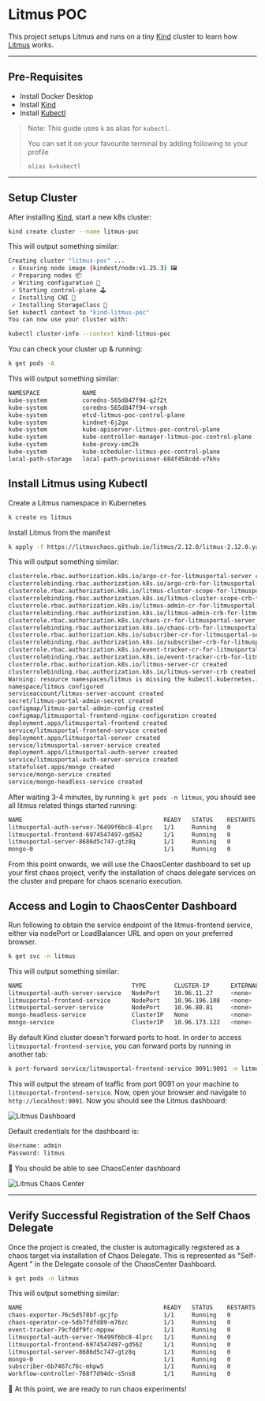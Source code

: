 # Litmus POC

This project setups Litmus and runs on a tiny [Kind](https://kind.sigs.k8s.io/docs/user/quick-start/) cluster to learn how [Litmus](https://litmuschaos.io/) works.

----

## Pre-Requisites

- Install Docker Desktop
- Install [Kind](https://kind.sigs.k8s.io/docs/user/quick-start/)
- Install [Kubectl](https://kubernetes.io/docs/tasks/tools/install-kubectl-linux/)

> Note: This guide uses `k` as alias for `kubectl`.
>
> You can set it on your favourite terminal by adding following to your profile
>
> `alias k=kubectl`

----

## Setup Cluster

After installing [Kind](https://kind.sigs.k8s.io/docs/user/quick-start/), start a new k8s cluster:

```sh
kind create cluster --name litmus-poc
```

This will output something similar:

```sh
Creating cluster "litmus-poc" ...
 ✓ Ensuring node image (kindest/node:v1.25.3) 🖼 
 ✓ Preparing nodes 📦  
 ✓ Writing configuration 📜 
 ✓ Starting control-plane 🕹️ 
 ✓ Installing CNI 🔌 
 ✓ Installing StorageClass 💾 
Set kubectl context to "kind-litmus-poc"
You can now use your cluster with:

kubectl cluster-info --context kind-litmus-poc
```

You can check your cluster up & running:

```sh
k get pods -A
```

This will output something similar: 

```sh
NAMESPACE            NAME                                               READY   STATUS    RESTARTS   AGE
kube-system          coredns-565d847f94-q2f2t                           1/1     Running   0          6m20s
kube-system          coredns-565d847f94-vrsgh                           1/1     Running   0          6m20s
kube-system          etcd-litmus-poc-control-plane                      1/1     Running   0          6m34s
kube-system          kindnet-6j2gx                                      1/1     Running   0          6m21s
kube-system          kube-apiserver-litmus-poc-control-plane            1/1     Running   0          6m34s
kube-system          kube-controller-manager-litmus-poc-control-plane   1/1     Running   0          6m34s
kube-system          kube-proxy-smc2k                                   1/1     Running   0          6m21s
kube-system          kube-scheduler-litmus-poc-control-plane            1/1     Running   0          6m34s
local-path-storage   local-path-provisioner-684f458cdd-v7khv            1/1     Running   0          6m20s
```

## Install Litmus using Kubectl

Create a Litmus namespace in Kubernetes

```sh
k create ns litmus
```

Install Litmus from the manifest

```sh
k apply -f https://litmuschaos.github.io/litmus/2.12.0/litmus-2.12.0.yaml
```

This will output something similar:

```sh
clusterrole.rbac.authorization.k8s.io/argo-cr-for-litmusportal-server created
clusterrolebinding.rbac.authorization.k8s.io/argo-crb-for-litmusportal-server created
clusterrole.rbac.authorization.k8s.io/litmus-cluster-scope-for-litmusportal-server created
clusterrolebinding.rbac.authorization.k8s.io/litmus-cluster-scope-crb-for-litmusportal-server created
clusterrole.rbac.authorization.k8s.io/litmus-admin-cr-for-litmusportal-server created
clusterrolebinding.rbac.authorization.k8s.io/litmus-admin-crb-for-litmusportal-server created
clusterrole.rbac.authorization.k8s.io/chaos-cr-for-litmusportal-server created
clusterrolebinding.rbac.authorization.k8s.io/chaos-crb-for-litmusportal-server created
clusterrole.rbac.authorization.k8s.io/subscriber-cr-for-litmusportal-server created
clusterrolebinding.rbac.authorization.k8s.io/subscriber-crb-for-litmusportal-server created
clusterrole.rbac.authorization.k8s.io/event-tracker-cr-for-litmusportal-server created
clusterrolebinding.rbac.authorization.k8s.io/event-tracker-crb-for-litmusportal-server created
clusterrole.rbac.authorization.k8s.io/litmus-server-cr created
clusterrolebinding.rbac.authorization.k8s.io/litmus-server-crb created
Warning: resource namespaces/litmus is missing the kubectl.kubernetes.io/last-applied-configuration annotation which is required by kubectl apply. kubectl apply should only be used on resources created declaratively by either kubectl create --save-config or kubectl apply. The missing annotation will be patched automatically.
namespace/litmus configured
serviceaccount/litmus-server-account created
secret/litmus-portal-admin-secret created
configmap/litmus-portal-admin-config created
configmap/litmusportal-frontend-nginx-configuration created
deployment.apps/litmusportal-frontend created
service/litmusportal-frontend-service created
deployment.apps/litmusportal-server created
service/litmusportal-server-service created
deployment.apps/litmusportal-auth-server created
service/litmusportal-auth-server-service created
statefulset.apps/mongo created
service/mongo-service created
service/mongo-headless-service created
```

After waiting 3-4 minutes, by running `k get pods -n litmus`, you should see all litmus related things started running:

```sh
NAME                                        READY   STATUS    RESTARTS   AGE
litmusportal-auth-server-76499f6bc8-4lprc   1/1     Running   0          2m32s
litmusportal-frontend-6974547497-gd562      1/1     Running   0          2m32s
litmusportal-server-8686d5c747-gtz8q        1/1     Running   0          2m32s
mongo-0                                     1/1     Running   0          2m32s
```

From this point onwards, we will use the ChaosCenter dashboard to set up your first chaos project, verify the installation of chaos delegate services on the cluster and prepare for chaos scenario execution.

## Access and Login to ChaosCenter Dashboard

Run following to obtain the service endpoint of the litmus-frontend service, either via nodePort or LoadBalancer URL and open on your preferred browser.

```sh
k get svc -n litmus
```

This will output something similar:

```sh
NAME                               TYPE        CLUSTER-IP      EXTERNAL-IP   PORT(S)                         AGE
litmusportal-auth-server-service   NodePort    10.96.11.27     <none>        9003:30690/TCP,3030:31209/TCP   3m53s
litmusportal-frontend-service      NodePort    10.96.196.108   <none>        9091:32449/TCP                  3m53s
litmusportal-server-service        NodePort    10.96.80.81     <none>        9002:32037/TCP,8000:31063/TCP   3m53s
mongo-headless-service             ClusterIP   None            <none>        27017/TCP                       3m53s
mongo-service                      ClusterIP   10.96.173.122   <none>        27017/TCP                       3m53s
```

By default Kind cluster doesn't forward ports to host. In order to access `litmusportal-frontend-service`, you can forward ports by running in another tab:

```sh
k port-forward service/litmusportal-frontend-service 9091:9091 -n litmus
```

This will output the stream of traffic from port 9091 on your machine to `litmusportal-frontend-service`.
Now, open your browser and navigate to `http://localhost:9091`. Now you should see the Litmus dashboard:

![Litmus Dashboard](images/litmus-dashboard.png)

Default credentials for the dashboard is:

```sh
Username: admin
Password: litmus
```

🎉 You should be able to see ChaosCenter dashboard

![Litmus Chaos Center](images/litmus-chaos-center.png)

----

## Verify Successful Registration of the Self Chaos Delegate

Once the project is created, the cluster is automagically registered as a chaos target via installation of Chaos Delegate. This is represented as "Self-Agent " in the Delegate console of the ChaosCenter Dashboard.

```sh
k get pods -n litmus
```

This will output something similar:

```sh
NAME                                        READY   STATUS    RESTARTS   AGE
chaos-exporter-76c5d578bf-gcjfp             1/1     Running   0          3m18s
chaos-operator-ce-5db7fdfd89-m76zc          1/1     Running   0          3m18s
event-tracker-79cfddf9fc-mppxw              1/1     Running   0          3m18s
litmusportal-auth-server-76499f6bc8-4lprc   1/1     Running   0          17m
litmusportal-frontend-6974547497-gd562      1/1     Running   0          17m
litmusportal-server-8686d5c747-gtz8q        1/1     Running   0          17m
mongo-0                                     1/1     Running   0          17m
subscriber-6b7467c76c-mhpw5                 1/1     Running   0          3m19s
workflow-controller-768f7d94dc-s5ns8        1/1     Running   0          3m19s
```

🎉 At this point, we are ready to run chaos experiments!